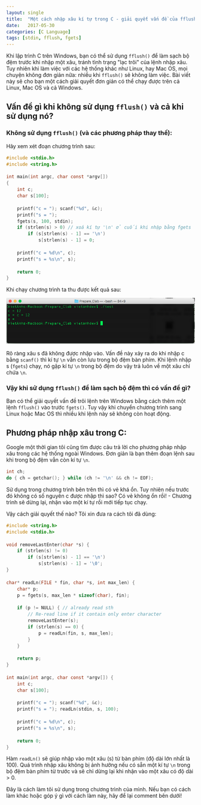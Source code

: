 ```yaml
---
layout: single
title:  "Một cách nhập xâu kí tự trong C - giải quyết vấn đề của fflush cho Linux, Mac OS"
date:   2017-05-30
categories: [C Language]
tags: [stdin, fflush, fgets]
---
```


Khi lập trình C trên Windows, bạn có thể sử dụng `fflush()` để làm sạch bộ đệm trước khi nhập một xâu, tránh tình trạng "lạc trôi" của lệnh nhập xâu. Tuy nhiên khi làm việc với các hệ thống khác như Linux, hay Mac OS, mọi chuyện không đơn giản nữa: nhiều khi `fflush()` sẽ không làm việc. Bài viết này sẽ cho bạn một cách giải quyết đơn giản có thể chạy được trên cả Linux, Mac OS và cả Windows.

## Vấn đề gì khi không sử dụng `fflush()` và cả khi sử dụng nó?

### Không sử dụng `fflush()` (và các phương pháp thay thế):
Hãy xem xét đoạn chương trình sau:

~~~c
#include <stdio.h>
#include <string.h>

int main(int argc, char const *argv[])
{
    int c;
    char s[100];

    printf("c = "); scanf("%d", &c);
    printf("s = ");
    fgets(s, 100, stdin);
    if (strlen(s) > 0) // xoá kí tự '\n' ở cuối khi nhập bằng fgets
        if (s[strlen(s) - 1] == '\n')
            s[strlen(s) - 1] = 0;

    printf("c = %d\n", c);
    printf("s = %s\n", s);
    
    return 0;
}
~~~

Khi chạy chương trình ta thu được kết quả sau:

![Trôi lệnh trong C - không có fflush](/assets/img/ngon-ngu-c/troi-lenh-trong-c.png)

Rõ ràng xâu s đã không được nhập vào. Vấn đề này xảy ra do khi nhập c bằng `scanf()` thì kí tự `\n` vẫn còn lưu trong bộ đệm bàn phím. Khi lệnh nhập s (`fgets`) chạy, nó gặp kí tự `\n` trong bộ đệm do vậy trả luôn về một xâu chỉ chứa `\n`.

### Vậy khi sử dụng `fflush()` để làm sạch bộ đệm thì có vấn đề gì?
Bạn có thể giải quyết vấn đề trôi lệnh trên Windows bằng cách thêm một lệnh `fflush()` vào trước `fgets()`. Tuy vậy khi chuyển chương trình sang Linux hoặc Mac OS thì nhiều khi lệnh này sẽ không còn hoạt động.

## Phương pháp nhập xâu trong C:

Google một thời gian tôi cũng tìm được câu trả lời cho phương pháp nhập xâu trong các hệ thống ngoài Windows. Đơn giản là bạn thêm đoạn lệnh sau khi trong bộ đệm vẫn còn kí tự `\n`.

~~~c
int ch;
do { ch = getchar(); } while (ch != '\n' && ch != EOF);
~~~

Sử dụng trong chương trình bên trên thì có vẻ khá ổn. Tuy nhiên nếu trước đó không có số nguyên c được nhập thì sao? Có vẻ không ổn rồi! - Chương trình sẽ dừng lại, nhận vào một kí tự rồi mới tiếp tục chạy.

Vậy cách giải quyết thế nào? Tôi xin đưa ra cách tôi đã dùng:

~~~c
#include <string.h>
#include <stdio.h>

void removeLastEnter(char *s) {
    if (strlen(s) != 0)
        if (s[strlen(s) - 1] == '\n')
            s[strlen(s) - 1] = '\0';
}

char* readLn(FILE * fin, char *s, int max_len) {
    char* p;
    p = fgets(s, max_len * sizeof(char), fin);

    if (p != NULL) { // already read sth
        // Re-read line if it contain only enter character
        removeLastEnter(s);
        if (strlen(s) == 0) {
            p = readLn(fin, s, max_len);
        }
    }

    return p;
}

int main(int argc, char const *argv[]) {
    int c;
    char s[100];

    printf("c = "); scanf("%d", &c);
    printf("s = "); readLn(stdin, s, 100);
    
    printf("c = %d\n", c);
    printf("s = %s\n", s);
    
    return 0;
}
~~~


Hàm `readLn()` sẽ giúp nhập vào một xâu (s) từ bàn phím (độ dài lớn nhất là 100). Quá trình nhập xâu không bị ảnh hưởng nếu có sẵn một kí tự `\n` trong bộ đệm bàn phím từ trước và sẽ chỉ dừng lại khi nhận vào một xâu có độ dài > 0.

Đây là cách làm tôi sử dụng trong chương trình của mình. Nếu bạn có cách làm khác hoặc góp ý gì với cách làm này, hãy để lại comment bên dưới!





